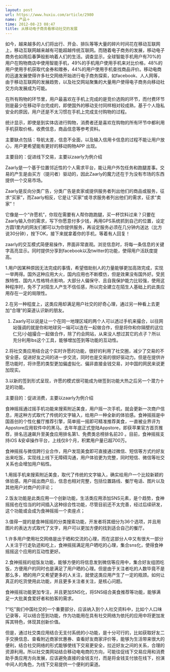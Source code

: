 ```yaml
---
layout: post
url: https://www.huxiu.com/article/2980
name: 产品＋
time: 2012-08-23 08:47
title: 从移动电子商务看移动社交的发展
---
```

如今，越来越多的人们将出行、开会、排队等等大量的碎片时间花在移动互联网上，移动互联网越来越有可能超越传统互联网。而随着电子商务的发展，移动电子商务也如雨后春笋般影响着人们的生活。调查显示，全球智能手机用户有70%的用户在购物商店中使用智能手机，49%的手机用户使用手机来对比价格，48%的用户使用手机获取代金券和赠券，44%的用户使用手机查找商品评价。移动电商的迅速发展使得许多社交网络开始进行电子商务探索，如facebook、人人网等，由于移动互联网的发展趋势，以及社交网站聚集的大量用户使得电子商务向移动社交方向发展成为可能。

在所有购物的环节里，用户最喜欢在手机上完成的是竞价选购的环节，而付费环节则是最少在移动平台完成的，即使国外的移动支付同样相对较成熟，基于个人隐私安全的原因，用户还是不太习惯在手机上完成支付购物的过程。

统计显示，即使是到实体店进行购物，消费者还是喜欢在购物的所有环节中都利用手机获取价格，收费信息，商品信息等参考资料。

主要缺点包括：导航太差，信息不全面，以及输入信用卡信息的过程不能让用户放心，用户更希望能有更好的移动购物APP 出现。

主要目的：促进线下交易，主要以zaarly为例介绍

Zaarly是一个基于位置邻近性的个人需求平台，能让用户外包任务和跑腿差事。交易的产生是由买方（提问者）驱动的，因此Zaarly的魔力还在于为没有市场的东西提供一个交易市场。

Zaarly是反向分类广告，分类广告是卖家或提供服务者列出他们的商品或服务，征求“买家”，而Zaarly相反，它是让“买家”或寻求服务者列出他们的需求，征求“卖家”！

它像是一个“许愿机”，你现在需要有人帮你跑跑腿，买一杯饮料过来？只要在Zaarly输入你的需求，写下你愿意付多少钱，再用GPS系统抓到自己的位置，设定方圆1里内的网友们都可以为你提供服务，再设定服务必须在几分钟内送达（比方说30分钟），按下OK，接下来就拿着你的手机，等着有人回复！

zaarly的交互模式简便易操作，界面非常直观。浏览信息时，将每一条信息的关键字高亮显示。同时提供分享到facebook以及twitter的功能，使得用户活跃度提高。

1.用户因某种原因无法完成的事情，希望借助别人的力量能够更加高效完成，实现一举两得。国外这种应用大火，国内应用也不断模仿，但是效果没有国外好。受民族特性、国内人性格特点影响，大部分人偏保守、且自我保护能力比较强，使用这种程序时，免不了对陌生人产生不信任感，所以完全建立在陌生人基础上的此类应用存在一定的局限性。

2.在另一种程度上，这类应用却满足用户社交的好奇心理，通过另一种看上去更加“合理”的渠道认识新的朋友。

1. Zaarly可以说是让一个在同一地理区域的两个人可以透过手机来撮合，以往网站强调的就是你和地球另一端可以连在一起做合作，但是将你和你隔壁的这位仁兄/小姐撮合一起做合作，除了约会网站，从来没人想过其它的点子？所以充分利用lbs这个工具，能够增加签到等功能的互动性。

2.将社交类应用结合这个实时许愿的功能，很好的利用了社交圈，减少了交易的不安全感，促进好友之间的进一步交流，同时也是交易的很好驱动力。但是在提供许愿功能时，将许愿的类型更加偏虚拟化、偏非直接金钱交易，对中国的网民来说更加现实。

3.以新的签到形式呈现，许愿的模式很可能成为继签到功能大热之后另一个潜力十足的功能。

主要目的：促进消费，主要以zaarly为例介绍

食神摇摇通过摇手机功能来搜索附近美食，用户摇一次手机，就会更新一次商户信息，用这种方式取代了传统的文字输入，给用户一种全新的体验感。食神摇摇是中国首创的个性化餐厅推荐引擎，简单摇一摇即可精准推荐美食，一直被业界评为Appstore应用软件中的黑马。去年年底正式登陆Appstore，即获苹果官方首页推荐，排名迅速飙升至美食应用排名第1、免费类总榜排名前20 。目前，食神摇摇支持iOS &安卓操作平台，上线仅8个月，积累用户量已超700万。

食神摇摇与微信跨行业合作，用户发现美食即可直接通过微信、短信等方式约好友出来吃饭，实现线上线下无障碍沟通，用户体验更为完整，同时短信、微信等社交关系也会增加用户粘性。

1.用摇手机来搜索附近美食，取代了传统的文字输入，确实给用户一个比较新颖的体验感。用户摇出商户后，信息也相对完整，包括位置路线、餐厅电话、图片以及其他用户对商户的评论；

2.饭友功能是此类应用一个创新功能，生活类应用添加SNS元素，是个趋势，食神摇摇也在恰当的时间插入这种综合性功能，尽管目前还不太完善，经过后续研发，这个功能或会成为食神摇摇一个卖座点；

3.值得一提的是食神摇摇的分类搜索功能，开发者将其细分为36个选项，并且用图片的表达方式取代了文字，用户可以更加方便的找到适合自己的餐厅。

1.许多用户使用社交网络是出于晒和交流的心理，而在这部分人中又有很大一部分人关注于行走轨迹和吃上，食神摇摇满足用户晒吃的心理，集合sns化，使得食神摇摇这个应用的互动性更好。

2.食神摇摇的组饭友功能，能够方便的将信息发到微信等应用中，集合好友组团吃饭，方便用户的同时也是满足了用户晒的心理。但是由于关注者吃的人数毕竟不是那么多，晒的用户又希望更多的人关注，就使这类应用产生了一定的瓶颈。如何让真正的吃货使用此功能，并且更多关注者关注，是核心问题。

食神摇摇功能更加专注，并且更加SNS化，将SNS结合美食推荐等功能，能够满足一大批美食爱好者和拍客的需求。

?“吃”我们中国社交的一个重要部分，应该纳入到个人社交资料中，比如个人口味记录等，可以结合签到功能，作为功能用在具有社交网络为依托的应用中将更加发挥其特色，体现其创新价值。

但是，通过社交类应用结合无支付系统的小功能，是十分可行的，比如获取好友二手交换信息、查看附近商家优惠券、查看好友商家评价等，能够为生活带来很大的便利，结合社交网络的形式能够使线下交易更安全，拉近好友之间的关系，合理的资源利用。所以社交类网站结合移动电电商的方向，可能往促线下交易应用和消费助手类应用方向发展，应该避免直接的金钱支付，而是将金钱支付放在线下，扮演中间人的角色，为线下交易提供一个便利的渠道。


